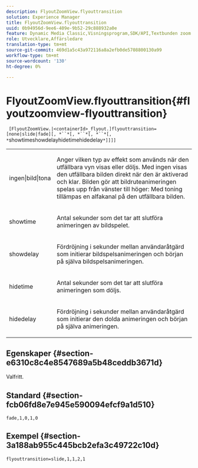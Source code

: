 ```yaml
---
description: FlyoutZoomView.flyouttransition
solution: Experience Manager
title: FlyoutZoomView.flyouttransition
uuid: 0b94956d-9ee6-409e-9b52-29c888932a0e
feature: Dynamic Media Classic,Visningsprogram,SDK/API,Textbunden zoom
role: Utvecklare,Affärsledare
translation-type: tm+mt
source-git-commit: 469d1a5c43a972116a8a2efb0de5708800130a99
workflow-type: tm+mt
source-wordcount: '130'
ht-degree: 0%

---
```



# FlyoutZoomView.flyouttransition{#flyoutzoomview-flyouttransition}

` [FlyoutZoomView.|<containerId>_flyout.]flyouttransition=[none|slide|fade][, *``*[, *``*[, *``*[, *`showtimeshowdelayhidetimehidedelay`*]]]]`

<table id="table_AB421835D2454ECD8AA40DBFADBAC65F"> 
 <tbody> 
  <tr> 
   <td colname="col1"> <p> <span class="codeph"> <span class="varname"> ingen|bild|tona  </span> </span> </p> </td> 
   <td colname="col2"> <p> Anger vilken typ av effekt som används när den utfällbara vyn visas eller döljs. Med <span class="codeph"> ingen </span> visas den utfällbara bilden direkt när den är aktiverad och klar. Bilden <span class="codeph"> gör att bildruteanimeringen spelas upp från vänster till höger: Med <span class="codeph"> toning </span> tillämpas en alfakanal på den utfällbara bilden.</span> </p> </td> 
  </tr> 
  <tr> 
   <td colname="col1"> <p> <span class="codeph"> <span class="varname"> showtime  </span> </span> </p> </td> 
   <td colname="col2"> <p> Antal sekunder som det tar att slutföra animeringen av bildspelet. </p> </td> 
  </tr> 
  <tr> 
   <td colname="col1"> <p> <span class="codeph"> <span class="varname"> showdelay  </span> </span> </p> </td> 
   <td colname="col2"> <p> Fördröjning i sekunder mellan användaråtgärd som initierar bildspelsanimeringen och början på själva bildspelsanimeringen. </p> </td> 
  </tr> 
  <tr> 
   <td colname="col1"> <p> <span class="codeph"> <span class="varname"> hidetime  </span> </span> </p> </td> 
   <td colname="col2"> <p> Antal sekunder som det tar att slutföra animeringen som döljs. </p> </td> 
  </tr> 
  <tr> 
   <td colname="col1"> <p> <span class="codeph"> <span class="varname"> hidedelay  </span> </span> </p> </td> 
   <td colname="col2"> <p> Fördröjning i sekunder mellan användaråtgärd som initierar den dolda animeringen och början på själva animeringen. </p> </td> 
  </tr> 
 </tbody> 
</table>

## Egenskaper {#section-e6310c8c4e8547689a5b48ceddb3671d}

Valfritt.

## Standard {#section-fcb06fd8e7e945e590094efcf9a1d510}

`fade,1,0,1,0`

## Exempel {#section-3a188ab955c445bcb2efa3c49722c10d}

`flyouttransition=slide,1,1,2,1`

